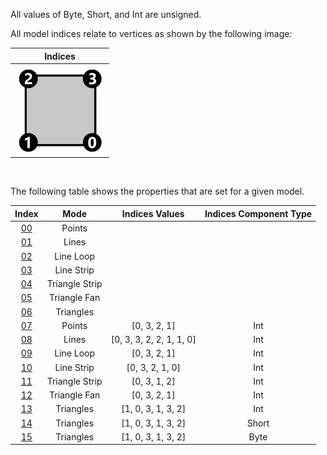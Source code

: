 All values of Byte, Short, and Int are unsigned.  

All model indices relate to vertices as shown by the following image:  

Indices | 
:---: | 
<img src="./Icon_Indices.png" height="144" width="144" align="middle"> |

<br>

The following table shows the properties that are set for a given model.  


Index | Mode | Indices Values | Indices Component Type
:---: | :---: | :---: | :---:
[00](./Mesh_Indices_00.gltf) | Points |   |  
[01](./Mesh_Indices_01.gltf) | Lines |   |  
[02](./Mesh_Indices_02.gltf) | Line Loop |   |  
[03](./Mesh_Indices_03.gltf) | Line Strip |   |  
[04](./Mesh_Indices_04.gltf) | Triangle Strip |   |  
[05](./Mesh_Indices_05.gltf) | Triangle Fan |   |  
[06](./Mesh_Indices_06.gltf) | Triangles |   |  
[07](./Mesh_Indices_07.gltf) | Points | [0, 3, 2, 1] | Int
[08](./Mesh_Indices_08.gltf) | Lines | [0, 3, 3, 2, 2, 1, 1, 0] | Int
[09](./Mesh_Indices_09.gltf) | Line Loop | [0, 3, 2, 1] | Int
[10](./Mesh_Indices_10.gltf) | Line Strip | [0, 3, 2, 1, 0] | Int
[11](./Mesh_Indices_11.gltf) | Triangle Strip | [0, 3, 1, 2] | Int
[12](./Mesh_Indices_12.gltf) | Triangle Fan | [0, 3, 2, 1] | Int
[13](./Mesh_Indices_13.gltf) | Triangles | [1, 0, 3, 1, 3, 2] | Int
[14](./Mesh_Indices_14.gltf) | Triangles | [1, 0, 3, 1, 3, 2] | Short
[15](./Mesh_Indices_15.gltf) | Triangles | [1, 0, 3, 1, 3, 2] | Byte
 
